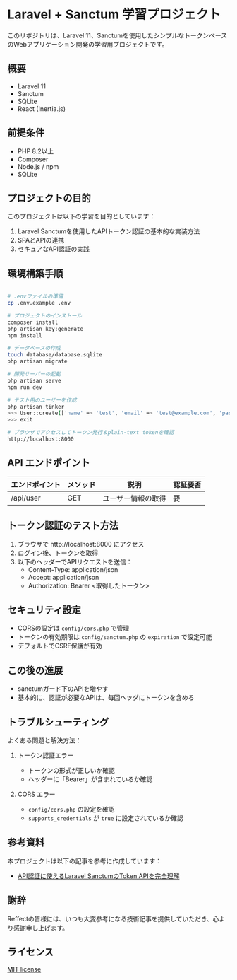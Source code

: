# Laravel + Sanctum 学習プロジェクト

このリポジトリは、Laravel 11、Sanctumを使用したシンプルなトークンベースのWebアプリケーション開発の学習用プロジェクトです。

## 概要

- Laravel 11
- Sanctum
- SQLite
- React (Inertia.js)

## 前提条件

- PHP 8.2以上
- Composer
- Node.js / npm
- SQLite

## プロジェクトの目的

このプロジェクトは以下の学習を目的としています：

1. Laravel Sanctumを使用したAPIトークン認証の基本的な実装方法
2. SPAとAPIの連携
3. セキュアなAPI認証の実践

## 環境構築手順

```bash

# .envファイルの準備
cp .env.example .env

# プロジェクトのインストール
composer install
php artisan key:generate
npm install

# データベースの作成
touch database/database.sqlite
php artisan migrate

# 開発サーバーの起動
php artisan serve
npm run dev

# テスト用のユーザーを作成
php artisan tinker
>>> User::create(['name' => 'test', 'email' => 'test@example.com', 'password' => Hash::make('password')]);
>>> exit

# ブラウザでアクセスしてトークン発行＆plain-text tokenを確認
http://localhost:8000

```

## API エンドポイント

| エンドポイント | メソッド | 説明 | 認証要否 |
|--------------|---------|------|---------|
| /api/user    | GET     | ユーザー情報の取得 | 要 |

## トークン認証のテスト方法

1. ブラウザで http://localhost:8000 にアクセス
2. ログイン後、トークンを取得
3. 以下のヘッダーでAPIリクエストを送信：
   - Content-Type: application/json
   - Accept: application/json
   - Authorization: Bearer <取得したトークン>

## セキュリティ設定

- CORSの設定は `config/cors.php` で管理
- トークンの有効期限は `config/sanctum.php` の `expiration` で設定可能
- デフォルトでCSRF保護が有効

## この後の進展

- sanctumガード下のAPIを増やす
- 基本的に、認証が必要なAPIは、毎回ヘッダにトークンを含める

## トラブルシューティング

よくある問題と解決方法：

1. トークン認証エラー
   - トークンの形式が正しいか確認
   - ヘッダーに「Bearer」が含まれているか確認

2. CORS エラー
   - `config/cors.php` の設定を確認
   - `supports_credentials` が `true` に設定されているか確認


## 参考資料

本プロジェクトは以下の記事を参考に作成しています：
- [API認証に使えるLaravel SanctumのToken APIを完全理解](https://reffect.co.jp/laravel/laravel-sanctum-token)

## 謝辞

Reffectの皆様には、いつも大変参考になる技術記事を提供していただき、心より感謝申し上げます。

## ライセンス

[MIT license](https://opensource.org/licenses/MIT)
